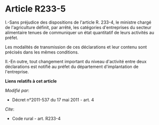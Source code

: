 # Article R233-5

I.-Sans préjudice des dispositions de l'article R. 233-4, le ministre chargé de l'agriculture définit, par arrêté, les
catégories d'entreprises du secteur alimentaire tenues de communiquer un état quantitatif de leurs activités au préfet. 

Les modalités de transmission de ces déclarations et leur contenu sont précisés dans les mêmes conditions. 

II.-En outre, tout changement important du niveau d'activité entre deux déclarations est notifié au préfet du département
d'implantation de l'entreprise.

**Liens relatifs à cet article**

_Modifié par_:

  - Décret n°2011-537 du 17 mai 2011 - art. 4

_Cite_:

  - Code rural - art. R233-4
